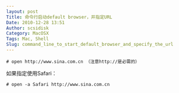 ```yaml
---
layout: post
Title: 命令行启动default browser，并指定URL
Date: 2010-12-28 13:51
Author: scsidisk
Category: MacOSX
Tags: Mac, Shell
Slug: command_line_to_start_default_browser_and_specify_the_url
---
```


```
# open http://www.sina.com.cn （注意http://是必需的）
```

如果指定使用Safari：

```
# open -a Safari http://www.sina.com.cn
```

